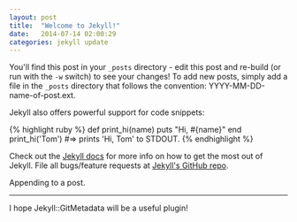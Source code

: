 ```yaml
---
layout: post
title:  "Welcome to Jekyll!"
date:   2014-07-14 02:00:29
categories: jekyll update
---
```


You'll find this post in your `_posts` directory - edit this post and re-build (or run with the `-w` switch) to see your changes!
To add new posts, simply add a file in the `_posts` directory that follows the convention: YYYY-MM-DD-name-of-post.ext.

Jekyll also offers powerful support for code snippets:

{% highlight ruby %}
def print_hi(name)
  puts "Hi, #{name}"
end
print_hi('Tom')
#=> prints 'Hi, Tom' to STDOUT.
{% endhighlight %}

Check out the [Jekyll docs][jekyll] for more info on how to get the most out of Jekyll. File all bugs/feature requests at [Jekyll's GitHub repo][jekyll-gh].

Appending to a post.

---

I hope Jekyll::GitMetadata will be a useful plugin!

[jekyll-gh]: https://github.com/jekyll/jekyll
[jekyll]:    http://jekyllrb.com
